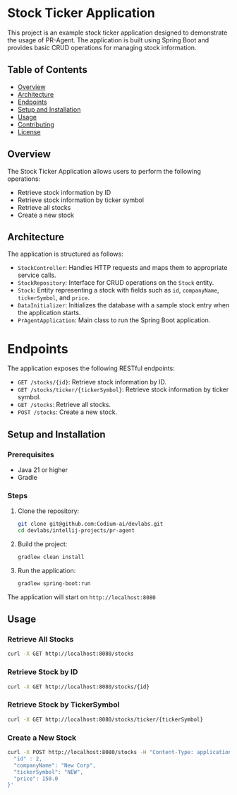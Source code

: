 # Stock Ticker Application

This project is an example stock ticker application designed to demonstrate the usage of PR-Agent. The application is built using Spring Boot and provides basic CRUD operations for managing stock information.

## Table of Contents

- [Overview](#overview)
- [Architecture](#architecture)
- [Endpoints](#endpoints)
- [Setup and Installation](#setup-and-installation)
- [Usage](#usage)
- [Contributing](#contributing)
- [License](#license)

## Overview

The Stock Ticker Application allows users to perform the following operations:
- Retrieve stock information by ID
- Retrieve stock information by ticker symbol
- Retrieve all stocks
- Create a new stock

## Architecture

The application is structured as follows:

- `StockController`: Handles HTTP requests and maps them to appropriate service calls.
- `StockRepository`: Interface for CRUD operations on the `Stock` entity.
- `Stock`: Entity representing a stock with fields such as `id`, `companyName`, `tickerSymbol`, and `price`.
- `DataInitializer`: Initializes the database with a sample stock entry when the application starts.
- `PrAgentApplication`: Main class to run the Spring Boot application.

# Endpoints

The application exposes the following RESTful endpoints:

- `GET /stocks/{id}`: Retrieve stock information by ID.
- `GET /stocks/ticker/{tickerSymbol}`: Retrieve stock information by ticker symbol.
- `GET /stocks`: Retrieve all stocks.
- `POST /stocks`: Create a new stock.

## Setup and Installation

### Prerequisites

- Java 21 or higher
- Gradle

### Steps

1. Clone the repository:
    ```sh
    git clone git@github.com:Codium-ai/devlabs.git
    cd devlabs/intellij-projects/pr-agent
    ```

2. Build the project:
    ```sh
    gradlew clean install
    ```

3. Run the application:
    ```sh
    gradlew spring-boot:run
    ```

The application will start on `http://localhost:8080`

## Usage

### Retrieve All Stocks
```sh
curl -X GET http://localhost:8080/stocks
```

### Retrieve Stock by ID
```sh
curl -X GET http://localhost:8080/stocks/{id}
```
### Retrieve Stock by TickerSymbol
```sh
curl -X GET http://localhost:8080/stocks/ticker/{tickerSymbol}
```

### Create a New Stock
```sh
curl -X POST http://localhost:8080/stocks -H "Content-Type: application/json" -d '{
  "id" : 2,
  "companyName": "New Corp",
  "tickerSymbol": "NEW",
  "price": 150.0
}'
```